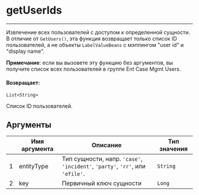 # getUserIds

---

Извлечение всех пользователей с доступом к определенной сущности.
В отличие от `GetUsers()`, эта функция возвращает только список ID пользователей, а не объекты `LabelValueBeans` с мэппингом "user id" и "display name".

**Примечание**: если вы вызовете эту функцию без аргументов, вы получите список всех пользователей в группе Ent Case Mgmt Users.

#### Возвращает:

`List<String>`

Список ID пользователей.

## Аргументы

|  | Имя аргумента | Описание | Тип значения |
| --- | --- | --- | --- |
| 1 | entityType | Тип сущности, напр. `'case'`, `'incident'`, `'party'`, `'rr'`, или `'efile'`. | `String` |
| 2 | key | Первичный ключ сущности | `Long` |

